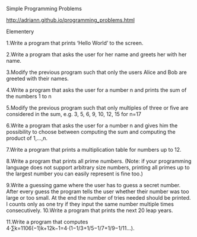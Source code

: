 Simple Programming Problems

http://adriann.github.io/programming_problems.html


Elementery

1.Write a program that prints ‘Hello World’ to the screen.

2.Write a program that asks the user for her name and greets her with her name.

3.Modify the previous program such that only the users Alice and Bob are greeted with their names.

4.Write a program that asks the user for a number n and prints the sum of the numbers 1 to n

5.Modify the previous program such that only multiples of three or five are considered in the sum, e.g. 3, 5, 6, 9, 10, 12, 15 for n=17

6.Write a program that asks the user for a number n and gives him the possibility to choose between computing the sum and computing the product of 1,…,n.

7.Write a program that prints a multiplication table for numbers up to 12.

8.Write a program that prints all prime numbers. (Note: if your programming language does not support arbitrary size numbers, printing all primes up to the largest number you can easily represent is fine too.)

9.Write a guessing game where the user has to guess a secret number. After every guess the program tells the user whether their number was too large or too small. At the end the number of tries needed should be printed. I counts only as one try if they input the same number multiple times consecutively.
10.Write a program that prints the next 20 leap years.

11.Write a program that computes
4⋅∑k=1106(−1)k+12k−1=4⋅(1−1/3+1/5−1/7+1/9−1/11…).
